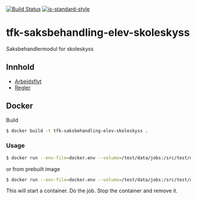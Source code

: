 [![Build Status](https://travis-ci.org/telemark/tfk-saksbehandling-elev-skoleskyss.svg?branch=master)](https://travis-ci.org/telemark/tfk-saksbehandling-elev-skoleskyss)
[![js-standard-style](https://img.shields.io/badge/code%20style-standard-brightgreen.svg?style=flat)](https://github.com/feross/standard)
# tfk-saksbehandling-elev-skoleskyss
Saksbehandlermodul for skoleskyss

## Innhold
- [Arbeidsflyt](docs/flow.md)
- [Regler](docs/rules.md)

## Docker
Build

```sh
$ docker build -t tfk-saksbehandling-elev-skoleskyss .
```

### Usage
```sh
$ docker run --env-file=docker.env --volume=/test/data/jobs:/src/test/data/jobs --rm tfk-saksbehandling-elev-skoleskyss
```

or from prebuilt image

```sh
$ docker run --env-file=docker.env --volume=/test/data/jobs:/src/test/data/jobs --rm telemark/tfk-saksbehandling-elev-skoleskyss
```

This will start a container. Do the job. Stop the container and remove it.
